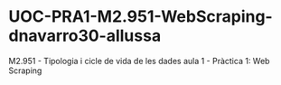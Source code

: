 # UOC-PRA1-M2.951-WebScraping-dnavarro30-allussa
M2.951 - Tipologia i cicle de vida de les dades aula 1 - Pràctica 1: Web Scraping
